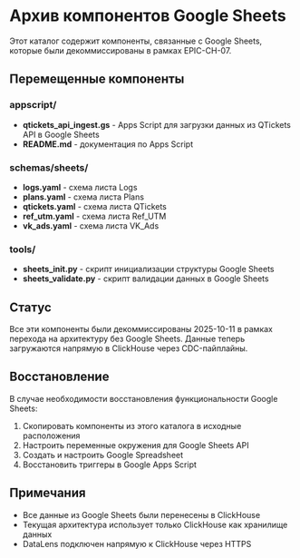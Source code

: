 # Архив компонентов Google Sheets

Этот каталог содержит компоненты, связанные с Google Sheets, которые были декоммиссированы в рамках EPIC-CH-07.

## Перемещенные компоненты

### appscript/
- **qtickets_api_ingest.gs** - Apps Script для загрузки данных из QTickets API в Google Sheets
- **README.md** - документация по Apps Script

### schemas/sheets/
- **logs.yaml** - схема листа Logs
- **plans.yaml** - схема листа Plans
- **qtickets.yaml** - схема листа QTickets
- **ref_utm.yaml** - схема листа Ref_UTM
- **vk_ads.yaml** - схема листа VK_Ads

### tools/
- **sheets_init.py** - скрипт инициализации структуры Google Sheets
- **sheets_validate.py** - скрипт валидации данных в Google Sheets

## Статус

Все эти компоненты были декоммиссированы 2025-10-11 в рамках перехода на архитектуру без Google Sheets. Данные теперь загружаются напрямую в ClickHouse через CDC-пайплайны.

## Восстановление

В случае необходимости восстановления функциональности Google Sheets:
1. Скопировать компоненты из этого каталога в исходные расположения
2. Настроить переменные окружения для Google Sheets API
3. Создать и настроить Google Spreadsheet
4. Восстановить триггеры в Google Apps Script

## Примечания

- Все данные из Google Sheets были перенесены в ClickHouse
- Текущая архитектура использует только ClickHouse как хранилище данных
- DataLens подключен напрямую к ClickHouse через HTTPS